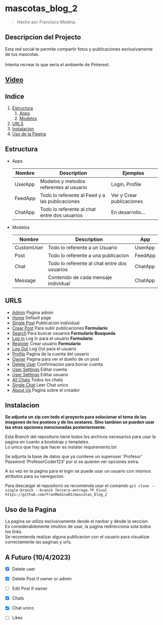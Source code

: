 # mascotas_blog_2
 > Hecho por Francisco Medina.
  
## Descripcion del Projecto
Esta red social te permite compartir fotos y publicaciones exclusivamente de tus mascotas.<br><br> Intenta recrear lo que sería el ambiente de Pinterest.

## [Video](https://drive.google.com/file/d/13fZkdxaXEJnBBCzJvcLecNWOXg1gob8j/view?usp=sharing)



## Indice
1. [Estructura](#estructura)
	1. [Apps](#apps)
	2. [Modelos](#modelos)
2. [URLS](#urls)
3. [Instalacion](#instalacion)
4. [Uso de la Pagina](#uso-de-la-pagina)


## Estructura 

- Apps <a name="apps"></a>

	| Nombre | Description | Ejemplos |
	| ----------- | ----------- | ----------- |
	| UserApp | Modelos y metodos referentes al usuario | Login, Profile |
	| FeedApp | Todo lo referente al Feed y a las publicaciones | Ver y Crear publicaciones |
	| ChatApp | Todo lo referente al chat entre dos usuarios | En desarrollo... |

- Modelos <a name="modelos"></a>

	| Nombre | Description | App |
	| ----------- | ----------- | ----------- |
	| CustomUser | Todo lo referente a un Usuario | UserApp |
	| Post | Todo lo referente a una publicacion | FeedApp |
	| Chat | Todo lo referente al chat entre dos usuarios | ChatApp |
	| Message | Contenido de cada mensaje individual | ChatApp | 

## URLS 

- [Admin](http://127.0.0.1:8000/admin) Pagina admin 
- [Home](http://127.0.0.1:8000/) Default page
- [Single Post](http://127.0.0.1:8000/posts/<id_post>) Publicacion individual
- [Crear Post](http://127.0.0.1:8000/crearPost) Para subir publicaciones **Formulario**
- [Search](http://127.0.0.1:8000/search) Para buscar usuarios **Formulario Busqueda**
- [Log in](http://127.0.0.1:8000/login) Log In para el usuario **Formulario**
- [Register](http://127.0.0.1:8000/register/) Crear usuario **Formulario**
- [Log Out](http://127.0.0.1:8000/logout) Log Out para el usuario
- [Profile](http://127.0.0.1:8000/profile/) Pagina de la cuenta del usuario
- [Owner](http://127.0.0.1:8000/profile/<user>) Pagina para ver el dueño de un post
- [Delete User](http://127.0.0.1:8000/delete) Confirmacion para borrar cuenta
- [User Settings](http://127.0.0.1:8000/settings) Editar cuenta
- [User Settings](http://127.0.0.1:8000/settings) Editar usuario
- [All Chats](http://127.0.0.1:8000/Chats) Todos los chats
- [Single Chat](http://127.0.0.1:8000/Chats/<conversation>) Leer Chat unico
- [About Us](http://127.0.0.1:8000/AboutUs/) Pagina sobre el creador

## Instalacion

<b>Se adjunta un zip con todo el proyecto para solucionar el tema de las imagenes de los posteos y de los avatares. Sino tambien se pueden usar las otras opciones mencionadas posteriormente.</b>

Esta Branch del repositorio tiene todos los archivos necesarios para usar la pagina en cuanto a bootstrap y templates.<br>
Lo unico que hay que hacer es instalar requirements.txt

Se adjunta la base de datos que ya contiene un superuser 'Profesor'<br>
Password 'ProfesorCoder123' por si se quieren ver opciones extra.

A su vez en la pagina para el login se puede usar un usuario con mismos atributos para su navegacion.

Para descargar el repositorio se recomienda usar el comando ```git clone --single-branch --branch Tercera-entrega-TP_Final https://github.com/FranMedina02/mascotas_blog_2```

## Uso de la Pagina

La pagina se utiliza exclusivamente desde el navbar y desde la seccion. <br>
Es considerablemente intuitivo de usar, la pagina redirecciona sola todos los links. <br>
Se recomienda realizar alguna publicacion con el usuario para visualizar correctamente las paginas y urls. 

## A Futuro (10/4/2023)

- [x] Delete user
- [x] Delete Post if owner or admin
- [ ] Edit Post if owner
- [x] Chats
- [x] Chat unico
- [ ] Likes
























